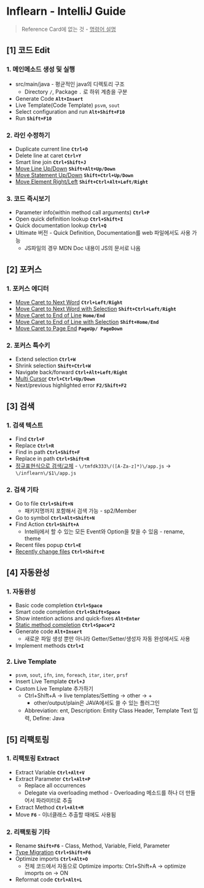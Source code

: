 # Inflearn - IntelliJ Guide
> Reference Card에 없는 것 - <ins>명령어 설명</ins>

## [1] 코드 Edit
### 1. 메인메소드 생성 및 실행
- src/main/java - 평균적인 java의 디렉토리 구조
    - Directory `/`, Package `.` 로 하위 계층을 구분
- Generate Code **`Alt+Insert`**
- Live Template(Code Template) `psvm`, `sout`
- Select configuration and run **`Alt+Shift+F10`**
- Run **`Shift+F10`**

### 2. 라인 수정하기
- Duplicate current line **`Ctrl+D`**
- Delete line at caret **`Ctrl+Y`**
- Smart line join **`Ctrl+Shift+J`**
- <ins>Move Line Up/Down</ins> **`Shift+Alt+Up/Down`**
- <ins>Move Statement Up/Down</ins> **`Shift+Ctrl+Up/Down`**
- <ins>Move Element Right/Left</ins> **`Shift+Ctrl+Alt+Left/Right`**

### 3. 코드 즉시보기
- Parameter info(within method call arguments) **`Ctrl+P`**
- Open quick definition lookup **`Ctrl+Shift+I`**
- Quick documentation lookup **`Ctrl+Q`**
- Ultimate 버전 - Quick Definition, Documentation를 web 파일에서도 사용 가능
    - JS파일의 경우 MDN Doc 내용이 JS의 문서로 나옴

## [2] 포커스
### 1. 포커스 에디터
- <ins>Move Caret to Next Word</ins> **`Ctrl+Left/Right`**
- <ins>Move Caret to Next Word with Selection</ins> **`Shift+Ctrl+Left/Right`**
- <ins>Move Caret to End of Line</ins> **`Home/End`**
- <ins>Move Caret to End of Line with Selection</ins> **`Shift+Home/End`**
- <ins>Move Caret to Page End</ins> **`PageUp/ PageDown`**

### 2. 포커스 특수키
- Extend selection **`Ctrl+W`**
- Shrink selection **`Shift+Ctrl+W`**
- Navigate back/forward **`Ctrl+Alt+Left/Right`**
- <ins>Multi Cursor</ins> **`Ctrl+Ctrl+Up/Down`**
- Next/previous highlighted error **`F2/Shift+F2`**

## [3] 검색
### 1. 검색 텍스트
- Find **`Ctrl+F`**
- Replace **`Ctrl+R`**
- Find in path **`Ctrl+Shift+F`**
- Replace in path **`Ctrl+Shift+R`**
- <ins>정규표현식으로 검색/교체</ins> - `\/tmfdk333\/([A-Za-z]*)\/app.js` → `\/inflearn\/$1\/app.js`

### 2. 검색 기타
- Go to file **`Ctrl+Shift+N`**
    - 패키지명까지 포함해서 검색 가능 - sp2/Member
- Go to symbol **`Ctrl+Alt+Shift+N`**
- Find Action **`Ctrl+Shift+A`**
    - Intellij에서 할 수 있는 모든 Event와 Option을 찾을 수 있음 - rename, theme
- Recent files popup **`Ctrl+E`**
- <ins>Recently change files</ins> **`Ctrl+Shift+E`**

## [4] 자동완성
### 1. 자동완성
- Basic code completion **`Ctrl+Space`**
- Smart code completion **`Ctrl+Shift+Space`**
- Show intention actions and quick-fixes **`Alt+Enter`**
- <ins>Static method completion</ins> **`Ctrl+Space*2`**
- Generate code **`Alt+Insert`**
    - 새로운 파일 생성 뿐만 아니라 Getter/Setter/생성자 자동 완성에서도 사용
- Implement methods **`Ctrl+I`**

### 2. Live Template
- `psvm`, `sout`, `ifn`, `inn`, `foreach`, `itar`, `iter`, `prsf`
- Insert Live Template **`Ctrl+J`**
- Custom Live Template 추가하기
    - Ctrl+Shift+A → live templates/Setting → other → + 
        - other/output/plain은 JAVA에서도 쓸 수 있는 플러그인 
    - Abbreviation: ent, Description: Entity Class Header, Template Text 입력, Define: Java

## [5] 리팩토링
### 1. 리팩토링 Extract
- Extract Variable **`Ctrl+Alt+V`**
- Extract Parameter **`Ctrl+Alt+P`**
    - Replace all occurrences
    - Delegate via overloading method - Overloading 메소드를 하나 더 만들어서 파라미터로 추출 
- Extract Method **`Ctrl+Alt+M`**
- Move **`F6`** - 이너클래스 추출할 때에도 사용됨
 
### 2. 리팩토링 기타
- Rename **`Shift+F6`** - Class, Method, Variable, Field, Parameter
- <ins>Type Migration</ins> **`Ctrl+Shift+F6`**
- Optimize imports **`Ctrl+Alt+O`**
    - 전체 코드에서 자동으로 Optimize imports: Ctrl+Shift+A → optimize imoprts on → ON
- Reformat code **`Ctrl+Alt+L`**